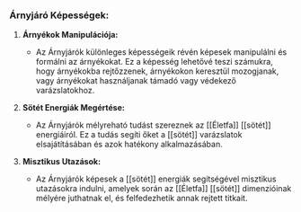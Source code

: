 ### Árnyjáró Képességek:

1. **Árnyékok Manipulációja:**
    
    - Az Árnyjárók különleges képességeik révén képesek manipulálni és formálni az árnyékokat. Ez a képesség lehetővé teszi számukra, hogy árnyékokba rejtőzzenek, árnyékokon keresztül mozogjanak, vagy árnyékokat használjanak támadó vagy védekező varázslatokhoz.
2. **Sötét Energiák Megértése:**
    
    - Az Árnyjárók mélyreható tudást szereznek az [[Életfa]] [[sötét]] energiáiról. Ez a tudás segíti őket a [[sötét]] varázslatok elsajátításában és azok hatékony alkalmazásában.
3. **Misztikus Utazások:**
    
    - Az Árnyjárók képesek a [[sötét]] energiák segítségével misztikus utazásokra indulni, amelyek során az [[Életfa]] [[sötét]] dimenzióinak mélyére juthatnak el, és felfedezhetik annak rejtett titkait.